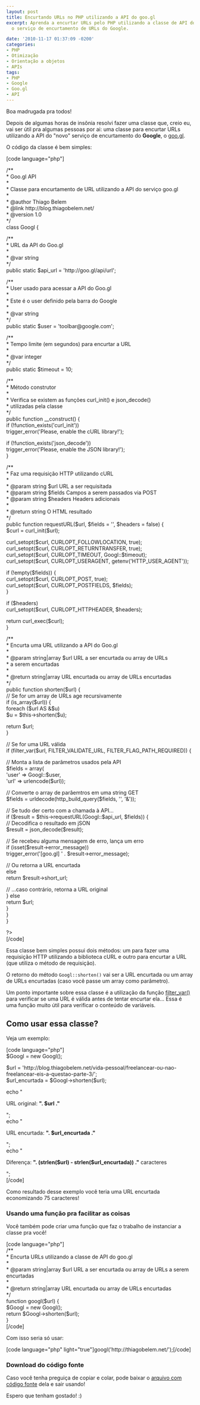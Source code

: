 ```yaml
---
layout: post
title: Encurtando URLs no PHP utilizando a API do goo.gl
excerpt: Aprenda a encurtar URLs pelo PHP utilizando a classe de API do <a href="http://goo.gl/">goo.gl</a>,
  o serviço de encurtamento de URLs do Google.

date: '2010-11-17 01:37:09 -0200'
categories:
- PHP
- Otimização
- Orientação a objetos
- APIs
tags:
- PHP
- Google
- Goo.gl
- API
---
```

<p>Boa madrugada pra todos!</p>
<p>Depois de algumas horas de insônia resolvi fazer uma classe que, creio eu, vai ser útil pra algumas pessoas por ai: uma classe para encurtar URLs utilizando a API do "novo" serviço de encurtamento do <strong>Google</strong>, o <a href="http://goo.gl/" target="_blank">goo.gl</a>.<br />
<a id="more"></a><a id="more-991"></a></p>
<p>O código da classe é bem simples:</p>
<p>[code language="php"]<br />
<?php</p>
<p>/**<br />
 * Goo.gl API<br />
 *<br />
 * Classe para encurtamento de URL utilizando a API do serviço goo.gl<br />
 *<br />
 * @author Thiago Belem <contato@thiagobelem.net><br />
 * @link http://blog.thiagobelem.net/<br />
 * @version 1.0<br />
 */<br />
class Googl {</p>
<p>	/**<br />
	 * URL da API do Goo.gl<br />
	 *<br />
	 * @var string<br />
	 */<br />
	public static $api_url = 'http://goo.gl/api/url';</p>
<p>	/**<br />
	 * User usado para acessar a API do Goo.gl<br />
	 *<br />
	 * Este é o user definido pela barra do Google<br />
	 *<br />
	 * @var string<br />
	 */<br />
	public static $user = 'toolbar@google.com';</p>
<p>	/**<br />
	 * Tempo limite (em segundos) para encurtar a URL<br />
	 *<br />
	 * @var integer<br />
	 */<br />
	public static $timeout = 10;</p>
<p>	/**<br />
	 * Método construtor<br />
	 *<br />
	 * Verifica se existem as funções curl_init() e json_decode()<br />
	 *  utilizadas pela classe<br />
	 */<br />
	public function __construct() {<br />
		if (!function_exists('curl_init'))<br />
			trigger_error('Please, enable the cURL library!');</p>
<p>		if (!function_exists('json_decode'))<br />
			trigger_error('Please, enable the JSON library!');<br />
	}</p>
<p>	/**<br />
	 * Faz uma requisição HTTP utilizando cURL<br />
	 *<br />
	 * @param string $url URL a ser requisitada<br />
	 * @param string $fields Campos a serem passados via POST<br />
	 * @param string $headers Headers adicionais<br />
	 *<br />
	 * @return string O HTML resultado<br />
	 */<br />
	public function requestURL($url, $fields = '', $headers = false) {<br />
		$curl = curl_init($url);</p>
<p>		curl_setopt($curl, CURLOPT_FOLLOWLOCATION, true);<br />
		curl_setopt($curl, CURLOPT_RETURNTRANSFER, true);<br />
		curl_setopt($curl, CURLOPT_TIMEOUT, Googl::$timeout);<br />
        curl_setopt($curl, CURLOPT_USERAGENT, getenv('HTTP_USER_AGENT'));</p>
<p>		if (!empty($fields)) {<br />
			curl_setopt($curl, CURLOPT_POST, true);<br />
			curl_setopt($curl, CURLOPT_POSTFIELDS, $fields);<br />
		}</p>
<p>		if ($headers)<br />
			curl_setopt($curl, CURLOPT_HTTPHEADER, $headers);</p>
<p>		return curl_exec($curl);<br />
	}</p>
<p>	/**<br />
	 * Encurta uma URL utilizando a API do Goo.gl<br />
	 *<br />
	 * @param string|array $url URL a ser encurtada ou array de URLs<br />
	 *  a serem encurtadas<br />
	 *<br />
	 * @return string|array URL encurtada ou array de URLs encurtadas<br />
	 */<br />
	public function shorten($url) {<br />
		// Se for um array de URLs age recursivamente<br />
		if (is_array($url)) {<br />
			foreach ($url AS &$u)<br />
				$u = $this->shorten($u);</p>
<p>			return $url;<br />
		}</p>
<p>		// Se for uma URL válida<br />
		if (filter_var($url, FILTER_VALIDATE_URL, FILTER_FLAG_PATH_REQUIRED)) {</p>
<p>			// Monta a lista de parâmetros usados pela API<br />
			$fields = array(<br />
				'user' => Googl::$user,<br />
				'url' => urlencode($url));</p>
<p>			// Converte o array de parâemtros em uma string GET<br />
			$fields = urldecode(http_build_query($fields, '', '&'));</p>
<p>			// Se tudo der certo com a chamada à API...<br />
			if ($result = $this->requestURL(Googl::$api_url, $fields)) {<br />
				// Decodifica o resultado em jSON<br />
				$result = json_decode($result);</p>
<p>				// Se recebeu alguma mensagem de erro, lança um erro<br />
				if (isset($result->error_message))<br />
					trigger_error('[goo.gl] ' . $result->error_message);</p>
<p>				// Ou retorna a URL encurtada<br />
				else<br />
					return $result->short_url;</p>
<p>			// ...caso contrário, retorna a URL original<br />
			} else<br />
				return $url;<br />
		}<br />
	}<br />
}</p>
<p>?><br />
[/code]</p>
<p>Essa classe bem simples possui dois métodos: um para fazer uma requisição HTTP utilizando a biblioteca cURL e outro para encurtar a URL (que utiliza o método de requisição).</p>
<p>O retorno do método <code>Googl::shorten()</code> vai ser a URL encurtada ou um array de URLs encurtadas (caso você passe um array como parâmetro).</p>
<p>Um ponto importante sobre essa classe é a utilização da função <a href="http://www.php.net/manual/en/function.filter-var.php">filter_var()</a> para verificar se uma URL é válida antes de tentar encurtar ela... Essa é uma função muito útil para verificar o conteúdo de variáveis.</p>
<h2>Como usar essa classe?</h2>
<p>Veja um exemplo:</p>
<p>[code language="php"]<br />
$Googl = new Googl();</p>
<p>$url = 'http://blog.thiagobelem.net/vida-pessoal/freelancear-ou-nao-freelancear-eis-a-questao-parte-3/';<br />
$url_encurtada = $Googl->shorten($url);</p>
<p>echo "<p>URL original: <strong>". $url ."</strong></p>";<br />
echo "<p>URL encurtada: <strong>". $url_encurtada ."</strong></p>";<br />
echo "<p>Diferença: <strong>". (strlen($url) - strlen($url_encurtada)) ."</strong> caracteres</p>";<br />
[/code]</p>
<p>Como resultado desse exemplo você teria uma URL encurtada economizando 75 caracteres!</p>
<h3>Usando uma função pra facilitar as coisas</h3>
<p>Você também pode criar uma função que faz o trabalho de instanciar a classe pra você!</p>
<p>[code language="php"]<br />
/**<br />
 * Encurta URLs utilizando a classe de API do goo.gl<br />
 *<br />
 * @param string|array $url URL a ser encurtada ou array de URLs a serem encurtadas<br />
 *<br />
 * @return string|array URL encurtada ou array de URLs encurtadas<br />
 */<br />
function googl($url) {<br />
	$Googl = new Googl();<br />
	return $Googl->shorten($url);<br />
}<br />
[/code]</p>
<p>Com isso seria só usar:</p>
<p>[code language="php" light="true"]googl('http://thiagobelem.net/');[/code]</p>
<h3>Download do código fonte</h3>
<p>Caso você tenha preguiça de copiar e colar, pode baixar o <a title="Código-fonte da classe Googl" href="http://blog.thiagobelem.net/arquivos/googl.class.phps" target="_blank">arquivo com código fonte</a> dela e sair usando!</p>
<p>Espero que tenham gostado! :)</p>
